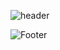 ![header](https://capsule-render.vercel.app/api?type=waving&color=1E90FF&height=200&section=header&text=InQ-InQ-InQ-InQ-InQ&fontSize=50&fontColor=FFD700)

![Footer](https://capsule-render.vercel.app/api?type=waving&color=1E90FF&height=200&section=footer)
